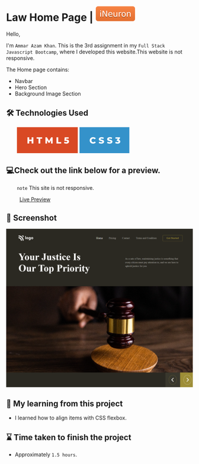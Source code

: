 # Law Home Page | [![iNeuron](./img/iNeuron-badge.svg)](https://ineuron.ai/)

Hello,

I'm `Ammar Azam Khan`. This is the 3rd assignment in my `Full Stack Javascript Bootcamp`, where I developed this website.This website is not responsive.

The Home page contains:

- Navbar
- Hero Section
- Background Image Section

## 🛠 Technologies Used

&emsp; &ensp; [![HTML5](./img/HTML%20badge.svg)](https://developer.mozilla.org/en-US/docs/Web/HTML) [![CSS3](./img/CSS%20badge.svg)](https://developer.mozilla.org/en-US/docs/Web/CSS)

## 💻Check out the link below for a preview.

&emsp; &ensp; `note` This site is not responsive.

&emsp; &ensp; &ensp;[Live Preview](https://law-home-landingpage.netlify.app)

## 📸 Screenshot

![Project Screenshort](./png.png)

## 📝 My learning from this project

- I learned how to align items with CSS flexbox.

## ⌛ Time taken to finish the project

- Approximately `1.5 hours`.
